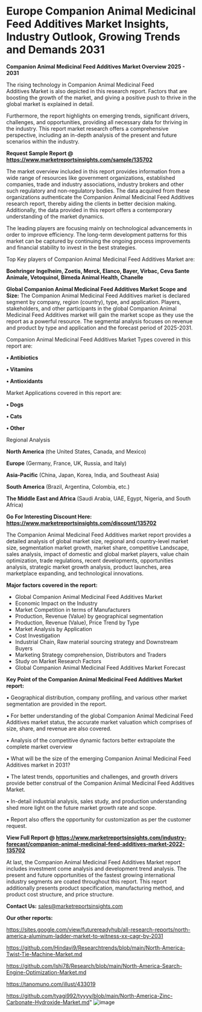 # Europe Companion Animal Medicinal Feed Additives Market Insights, Industry Outlook, Growing Trends and Demands 2031

<Strong> Companion Animal Medicinal Feed Additives Market Overview 2025 - 2031</strong>

The rising technology in Companion Animal Medicinal Feed Additives Market is also depicted in this research report. Factors that are boosting the growth of the market, and giving a positive push to thrive in the global market is explained in detail.

Furthermore, the report highlights on emerging trends, significant drivers, challenges, and opportunities, providing all necessary data for thriving in the industry. This report market research offers a comprehensive perspective, including an in-depth analysis of the present and future scenarios within the industry.

<strong>Request Sample Report @ <a href=https://www.marketreportsinsights.com/sample/135702>https://www.marketreportsinsights.com/sample/135702</a></strong>

The market overview included in this report provides information from a wide range of resources like government organizations, established companies, trade and industry associations, industry brokers and other such regulatory and non-regulatory bodies. The data acquired from these organizations authenticate the Companion Animal Medicinal Feed Additives research report, thereby aiding the clients in better decision making. Additionally, the data provided in this report offers a contemporary understanding of the market dynamics.

The leading players are focusing mainly on technological advancements in order to improve efficiency. The long-term development patterns for this market can be captured by continuing the ongoing process improvements and financial stability to invest in the best strategies.

Top Key players of Companion Animal Medicinal Feed Additives Market are:

<strong>Boehringer Ingelheim, Zoetis, Merck, Elanco, Bayer, Virbac, Ceva Sante Animale, Vetoquinol, Bimeda Animal Health, Chanelle</strong>

<strong><b>Global Companion Animal Medicinal Feed Additives Market Scope and Size:</b></strong>
The Companion Animal Medicinal Feed Additives market is declared segment by company, region (country), type, and application. Players, stakeholders, and other participants in the global Companion Animal Medicinal Feed Additives market will gain the market scope as they use the report as a powerful resource. The segmental analysis focuses on revenue and product by type and application and the forecast period of 2025-2031.

Companion Animal Medicinal Feed Additives Market Types covered in this report are:

<strong>• Antibiotics

• Vitamins

• Antioxidants</strong>

Market Applications covered in this report are:

<strong>• Dogs

• Cats

• Other</strong> 

Regional Analysis

<strong>North America</strong> (the United States, Canada, and Mexico)

<strong>Europe</strong> (Germany, France, UK, Russia, and Italy)

<strong>Asia-Pacific</strong> (China, Japan, Korea, India, and Southeast Asia)

<strong>South America</strong> (Brazil, Argentina, Colombia, etc.)

<strong>The Middle East and Africa</strong> (Saudi Arabia, UAE, Egypt, Nigeria, and South Africa)

<strong>Go For Interesting Discount Here: <a href=https://www.marketreportsinsights.com/discount/135702>https://www.marketreportsinsights.com/discount/135702</a></strong>

The Companion Animal Medicinal Feed Additives market report provides a detailed analysis of global market size, regional and country-level market size, segmentation market growth, market share, competitive Landscape, sales analysis, impact of domestic and global market players, value chain optimization, trade regulations, recent developments, opportunities analysis, strategic market growth analysis, product launches, area marketplace expanding, and technological innovations.

<strong><b>Major factors covered in the report:</b></strong>
<ul>
  <li>Global Companion Animal Medicinal Feed Additives Market </li>
  <li>Economic Impact on the Industry</li>
  <li>Market Competition in terms of Manufacturers</li>
  <li>Production, Revenue (Value) by geographical segmentation</li>
  <li>Production, Revenue (Value), Price Trend by Type</li>
  <li>Market Analysis by Application</li>
  <li>Cost Investigation</li>
  <li>Industrial Chain, Raw material sourcing strategy and Downstream Buyers</li>
  <li>Marketing Strategy comprehension, Distributors and Traders</li>
  <li>Study on Market Research Factors</li>
  <li>Global Companion Animal Medicinal Feed Additives Market Forecast</li>
</ul>

<strong><b>Key Point of the Companion Animal Medicinal Feed Additives Market report:</b></strong>

• Geographical distribution, company profiling, and various other market segmentation are provided in the report.

• For better understanding of the global Companion Animal Medicinal Feed Additives market status, the accurate market valuation which comprises of size, share, and revenue are also covered.

• Analysis of the competitive dynamic factors better extrapolate the complete market overview

• What will be the size of the emerging Companion Animal Medicinal Feed Additives market in 2031?

• The latest trends, opportunities and challenges, and growth drivers provide better construal of the Companion Animal Medicinal Feed Additives Market.

• In-detail industrial analysis, sales study, and production understanding shed more light on the future market growth rate and scope.

• Report also offers the opportunity for customization as per the customer request.

<strong><b>View Full Report @ <a href=https://www.marketreportsinsights.com/industry-forecast/companion-animal-medicinal-feed-additives-market-2022-135702>https://www.marketreportsinsights.com/industry-forecast/companion-animal-medicinal-feed-additives-market-2022-135702</a></b></strong>


At last, the Companion Animal Medicinal Feed Additives Market report includes investment come analysis and development trend analysis. The present and future opportunities of the fastest growing international industry segments are coated throughout this report. This report additionally presents product specification, manufacturing method, and product cost structure, and price structure.

<strong>Contact Us:</strong>
sales@marketreportsinsights.com

<strong>Our other reports:</strong>

<a href=https://sites.google.com/view/futurereadyhub/all-research-reports/north-america-aluminum-ladder-market-to-witness-xx-cagr-by-2031>https://sites.google.com/view/futurereadyhub/all-research-reports/north-america-aluminum-ladder-market-to-witness-xx-cagr-by-2031</a>

<a href=https://github.com/Hindavi9/Researchtrends/blob/main/North-America-Twist-Tie-Machine-Market.md>https://github.com/Hindavi9/Researchtrends/blob/main/North-America-Twist-Tie-Machine-Market.md</a>

<a href=https://github.com/Ishi78/Research/blob/main/North-America-Search-Engine-Optimization-Market.md>https://github.com/Ishi78/Research/blob/main/North-America-Search-Engine-Optimization-Market.md</a>

<a href=https://tanomuno.com/illust/433019>https://tanomuno.com/illust/433019</a>

<a href=https://github.com/tyagi992/tyyyy/blob/main/North-America-Zinc-Carbonate-Hydroxide-Market.md>https://github.com/tyagi992/tyyyy/blob/main/North-America-Zinc-Carbonate-Hydroxide-Market.md</a>"
![image](https://github.com/user-attachments/assets/5079d794-5b7e-4aa1-93a0-e2af62548e06)
